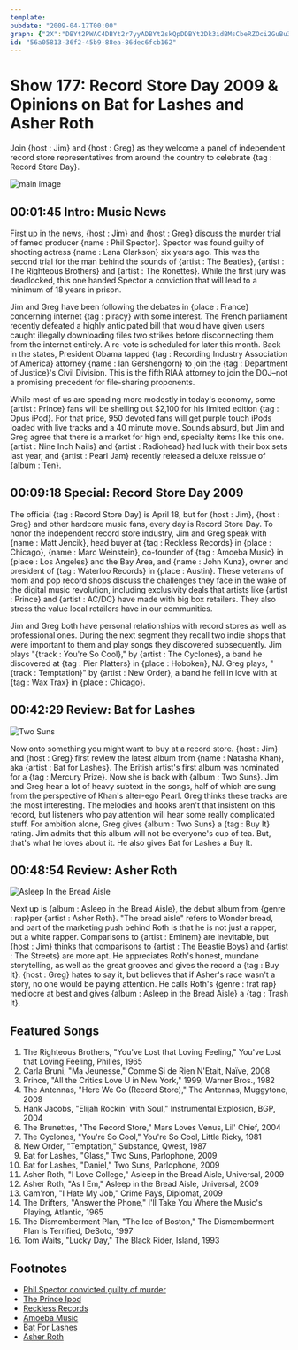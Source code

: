 ```yaml
---
template: 
pubdate: "2009-04-17T00:00"
graph: {"2X":"DBYt2PWAC4DBYt2r7yyADBYt2skQpDDBYt2Dk3idBMsCbeRZOci2GuBu3hsBBCl9Ti2GuBBFkpAv7q319k0xfSByon","FI":"ChR9SKNwpGChR9SnwffVChR9SUVrBjChR9StJsJ7ChR9SszalFX6cfdszalFBHm1GtJsJ70n9LKKNwpGKNwpGMOJ5zMOJ5ztJsJ7YD7zinwffVnwffVuFfRS4Q1vdUVrBjBMj9xUVrBjKpWuLc1vCEszalFv3fDajqoTJxoHWI","1YT":"97qipX6cfd97qipBHm1GBCnH5bPpFibPpFiqEH4PbPpFiweioW97qipqEH4P","29I":"BQsAMCEaFb97qipCEaFbCEaFbuYNDsBMefyuYNDsnjWnluYNDs97qipX6cfdBHm1GBQsAM"}
id: "56a05813-36f2-45b9-88ea-86dec6fcb162"
---
```






# Show 177: Record Store Day 2009 & Opinions on Bat for Lashes and Asher Roth

Join {host : Jim} and {host : Greg} as they welcome a panel of independent record store representatives from around the country to celebrate {tag : Record Store Day}.

![main image](https://static.soundopinions.org/images/2009/RSD.jpg)



## 00:01:45 Intro: Music News

First up in the news, {host : Jim} and {host : Greg} discuss the murder trial of famed producer {name : Phil Spector}. Spector was found guilty of shooting actress {name : Lana Clarkson} six years ago. This was the second trial for the man behind the sounds of {artist : The Beatles}, {artist : The Righteous Brothers} and {artist : The Ronettes}. While the first jury was deadlocked, this one handed Spector a conviction that will lead to a minimum of 18 years in prison.

Jim and Greg have been following the debates in {place : France} concerning internet {tag : piracy} with some interest. The French parliament recently defeated a highly anticipated bill that would have given users caught illegally downloading files two strikes before disconnecting them from the internet entirely. A re-vote is scheduled for later this month. Back in the states, President Obama tapped {tag : Recording Industry Association of America} attorney {name : Ian Gershengorn} to join the {tag : Department of Justice}'s Civil Division. This is the fifth RIAA attorney to join the DOJ–not a promising precedent for file-sharing proponents.

While most of us are spending more modestly in today's economy, some {artist : Prince} fans will be shelling out $2,100 for his limited edition {tag : Opus iPod}. For that price, 950 devoted fans will get purple touch iPods loaded with live tracks and a 40 minute movie. Sounds absurd, but Jim and Greg agree that there is a market for high end, specialty items like this one. {artist : Nine Inch Nails} and {artist : Radiohead} had luck with their box sets last year, and {artist : Pearl Jam} recently released a deluxe reissue of {album : Ten}.



## 00:09:18 Special: Record Store Day 2009

The official {tag : Record Store Day} is April 18, but for {host : Jim}, {host : Greg} and other hardcore music fans, every day is Record Store Day. To honor the independent record store industry, Jim and Greg speak with {name : Matt Jencik}, head buyer at {tag : Reckless Records} in {place : Chicago}, {name : Marc Weinstein}, co-founder of {tag : Amoeba Music} in {place : Los Angeles} and the Bay Area, and {name : John Kunz}, owner and president of {tag : Waterloo Records} in {place : Austin}. These veterans of mom and pop record shops discuss the challenges they face in the wake of the digital music revolution, including exclusivity deals that artists like {artist : Prince} and {artist : AC/DC} have made with big box retailers. They also stress the value local retailers have in our communities.

Jim and Greg both have personal relationships with record stores as well as professional ones. During the next segment they recall two indie shops that were important to them and play songs they discovered subsequently. Jim plays "{track : You're So Cool}," by {artist : The Cyclones}, a band he discovered at {tag : Pier Platters} in {place : Hoboken}, NJ. Greg plays, "{track : Temptation}" by {artist : New Order}, a band he fell in love with at {tag : Wax Trax} in {place : Chicago}.



## 00:42:29 Review: Bat for Lashes

![Two Suns](https://static.soundopinions.org/assets/177/1YT0.png)

Now onto something you might want to buy at a record store. {host : Jim} and {host : Greg} first review the latest album from {name : Natasha Khan}, aka {artist : Bat for Lashes}. The British artist's first album was nominated for a {tag : Mercury Prize}. Now she is back with {album : Two Suns}. Jim and Greg hear a lot of heavy subtext in the songs, half of which are sung from the perspective of Khan's alter-ego Pearl. Greg thinks these tracks are the most interesting. The melodies and hooks aren't that insistent on this record, but listeners who pay attention will hear some really complicated stuff. For ambition alone, Greg gives {album : Two Suns} a {tag : Buy It} rating. Jim admits that this album will not be everyone's cup of tea. But, that's what he loves about it. He also gives Bat for Lashes a Buy It.



## 00:48:54 Review: Asher Roth

![Asleep In the Bread Aisle](https://static.soundopinions.org/assets/177/29I0.jpg)

Next up is {album : Asleep in the Bread Aisle}, the debut album from {genre : rap}per {artist : Asher Roth}. "The bread aisle" refers to Wonder bread, and part of the marketing push behind Roth is that he is not just a rapper, but a white rapper. Comparisons to {artist : Eminem} are inevitable, but {host : Jim} thinks that comparisons to {artist : The Beastie Boys} and {artist : The Streets} are more apt. He appreciates Roth's honest, mundane storytelling, as well as the great grooves and gives the record a {tag : Buy It}. {host : Greg} hates to say it, but believes that if Asher's race wasn't a story, no one would be paying attention. He calls Roth's {genre : frat rap} mediocre at best and gives {album : Asleep in the Bread Aisle} a {tag : Trash It}.



## Featured Songs

1. The Righteous Brothers, "You've Lost that Loving Feeling," You've Lost that Loving Feeling, Philles, 1965
2. Carla Bruni, "Ma Jeunesse," Comme Si de Rien N'Etait, Naïve, 2008
3. Prince, "All the Critics Love U in New York," 1999, Warner Bros., 1982
4. The Antennas, "Here We Go (Record Store)," The Antennas, Muggytone, 2009
5. Hank Jacobs, "Elijah Rockin' with Soul," Instrumental Explosion, BGP, 2004
6. The Brunettes, "The Record Store," Mars Loves Venus, Lil' Chief, 2004
7. The Cyclones, "You're So Cool," You're So Cool, Little Ricky, 1981
8. New Order, "Temptation," Substance, Qwest, 1987
9. Bat for Lashes, "Glass," Two Suns, Parlophone, 2009
10. Bat for Lashes, "Daniel," Two Suns, Parlophone, 2009
11. Asher Roth, "I Love College," Asleep in the Bread Aisle, Universal, 2009
12. Asher Roth, "As I Em," Asleep in the Bread Aisle, Universal, 2009
13. Cam'ron, "I Hate My Job," Crime Pays, Diplomat, 2009
14. The Drifters, "Answer the Phone," I'll Take You Where the Music's Playing, Atlantic, 1965
15. The Dismemberment Plan, "The Ice of Boston," The Dismemberment Plan Is Terrified, DeSoto, 1997
16. Tom Waits, "Lucky Day," The Black Rider, Island, 1993



## Footnotes

- [Phil Spector convicted guilty of murder](http://www.theguardian.com/world/2009/apr/14/phil-spector-lana-clarkson-murder)
- [The Prince Ipod](http://www.thisisopus.com/prince/ipod)
- [Reckless Records](http://www.reckless.com/)
- [Amoeba Music](http://www.amoeba.com/)
- [Bat For Lashes](http://www.batforlashes.com/)
- [Asher Roth](http://asherrothmusic.com/welcome/)